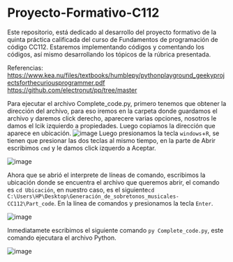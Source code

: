 # Proyecto-Formativo-C112
Este repositorio, está dedicado al desarrollo del proyecto formativo de la quinta práctica calificada
del curso de Fundamentos de programación de código CC112.
Estaremos implementando códigos y comentando los códigos, así mismo desarrollando los tópicos de la rúbrica presentada.

Referencias:
https://www.kea.nu/files/textbooks/humblepy/pythonplayground_geekyprojectsforthecuriousprogrammer.pdf
https://github.com/electronut/pp/tree/master

Para ejecutar el archivo Complete_code.py, primero tenemos que obtener la dirección del archivo, para eso iremos en la carpeta donde guardamos el archivo y daremos click derecho, aparecere varias opciones, nosotros le damos el lcik izquierdo a propiedades. Luego copiamos la dirección que aparece en ubicación.
![image](https://github.com/NelN1/Proyecto-Formativo-C112/assets/129478048/c43fc19a-0ad8-4644-9cc1-f21e25d4c0bf)
Luego presionamos la tecla `windows`+`R`, se tienen que presionar las dos teclas al mismo tiempo, en la parte de Abrir escribimos `cmd` y le damos click izquerdo a Aceptar.

![image](https://github.com/NelN1/Proyecto-Formativo-C112/assets/129478048/97f67e8e-f1f6-4556-9d96-93069a9ee75e)

Ahora que se abrió el interprete de líneas de comando, escribimos la ubicación donde se encuentra el archivo que queremos abrir, el comando es `cd Ubicación`, en nuestro caso, es el siguiente`cd C:\Users\HP\Desktop\Generación_de_sobretonos_musicales-CC112\Part_code`. En la línea de comandos y presionamos la tecla `Enter`.

![image](https://github.com/NelN1/Proyecto-Formativo-C112/assets/129478048/5def5883-41f3-4145-901f-e542229c0303)

Inmediatamete escribimos el siguiente comando `py Complete_code.py`, este comando ejecutara el archivo Python.

![image](https://github.com/NelN1/Proyecto-Formativo-C112/assets/129478048/3e05f285-7905-4d47-94bf-86a9ffc70bfb)
